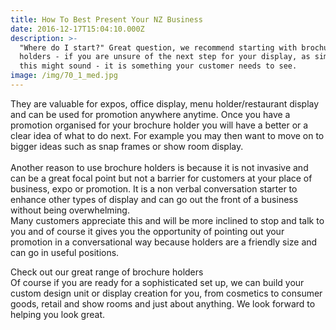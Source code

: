 ```yaml
---
title: How To Best Present Your NZ Business
date: 2016-12-17T15:04:10.000Z
description: >-
  "Where do I start?" Great question, we recommend starting with brochure
  holders - if you are unsure of the next step for your display, as simple as
  this might sound - it is something your customer needs to see.
image: /img/70_1_med.jpg
---
```

They are valuable for expos, office display, menu holder/restaurant display and can be used for promotion anywhere anytime. Once you have a promotion organised for your brochure holder you will have a better or a clear idea of what to do next. For example you may then want to move on to bigger ideas such as snap frames or show room display.\
\
Another reason to use brochure holders is because it is not invasive and can be a great focal point but not a barrier for customers at your place of business, expo or promotion. It is a non verbal conversation starter to enhance other types of display and can go out the front of a business without being overwhelming.\
Many customers appreciate this and will be more inclined to stop and talk to you and of course it gives you the opportunity of pointing out your promotion in a conversational way because holders are a friendly size and can go in useful positions.

Check out our great range of brochure holders\
Of course if you are ready for a sophisticated set up, we can build your custom design unit or display creation for you, from cosmetics to consumer goods, retail and show rooms and just about anything. We look forward to helping you look great.
